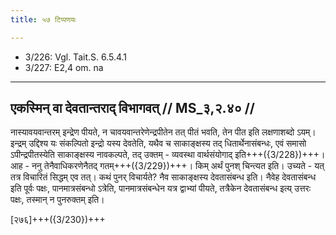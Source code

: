 ```yaml
---
title: ५७ टिप्पणयः

---
```

- 3/226: Vgl. Tait.S. 6.5.4.1
- 3/227: E2,4 om. na

____________________________________________


## एकस्मिन् वा देवतान्तराद् विभागवत् // MS_३,२.४० //

नास्यावयवान्तरम् इन्द्रेण पीयते, न चावयवान्तरेणेन्द्रपीतेन तत् पीतं भवति, तेन पीत इति लक्षणाशब्दो ऽयम्। इन्द्रम् उद्दिश्य यः संकल्पितो इन्द्रो यस्य देवतेति, यथैव च साकाङ्क्षस्य तद् धितार्थेनासंबन्धः, एवं समासो ऽपीन्द्रपीतस्येति साकाङ्क्षस्य नावकल्पते, तद् उक्तम् - व्यवस्था वार्थसंयोगाद् इति+++({3/228})+++।
आह - ननु तेनैवाधिकरणेनैतद् गतम्+++({3/229})+++। किम् अर्थं पुनश् चिन्त्यत इति। उच्यते - यत् तत्र विचारितं सिद्धम् एव तत्। कथं पुनर् विचार्यते? नैव साकाङ्क्षस्य देवतासंबन्ध इति। नैवेह देवतासंबन्ध इति पूर्वः पक्षः, पानमात्रसंबन्धो ऽत्रेति, पानमात्रसंबन्धेन यत्र द्वाभ्यां पीयते, तत्रैकेन देवतासंबन्ध इत्य् उत्तरः पक्षः, तस्मान् न पुनरुक्तम् इति।

[२७६]+++({3/230})+++
